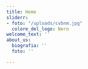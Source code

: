 ```yaml
---
title: Home
sliderr:
- foto: "/uploads/cvbnm.jpg"
  colore_del_logo: Nero
welcome_text: ''
about_us:
  biografia: ''
  foto: ''

---
```

